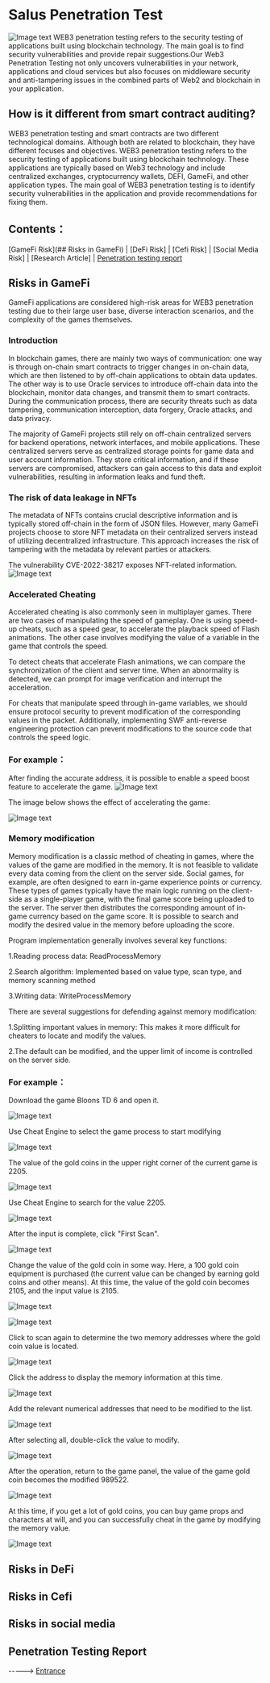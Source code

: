 # Salus Penetration Test
![Image text](/pic/back.png)
WEB3 penetration testing refers to the security testing of applications built using blockchain technology. The main goal is to find security vulnerabilities and provide repair suggestions.Our Web3 Penetration Testing not only uncovers vulnerabilities in your network, applications and cloud services but also focuses on middleware security and anti-tampering issues in the combined parts of Web2 and blockchain in your application.

## How is it different from smart contract auditing?
WEB3 penetration testing and smart contracts are two different technological domains. Although both are related to blockchain, they have different focuses and objectives. WEB3 penetration testing refers to the security testing of applications built using blockchain technology. These applications are typically based on Web3 technology and include centralized exchanges, cryptocurrency wallets, DEFI, GameFi, and other application types. The main goal of WEB3 penetration testing is to identify security vulnerabilities in the application and provide recommendations for fixing them.

## Contents：

[GameFi Risk](## Risks in GameFi) | [DeFi Risk] | [Cefi Risk] | [Social Media Risk] | [Research Article] | <a href="#A">Penetration testing report</a>

## <a name="D">Risks in GameFi</a>
GameFi applications are considered high-risk areas for WEB3 penetration testing due to their large user base, diverse interaction scenarios, and the complexity of the games themselves.
### Introduction
In blockchain games, there are mainly two ways of communication: one way is through on-chain smart contracts to trigger changes in on-chain data, which are then listened to by off-chain applications to obtain data updates. The other way is to use Oracle services to introduce off-chain data into the blockchain, monitor data changes, and transmit them to smart contracts. During the communication process, there are security threats such as data tampering, communication interception, data forgery, Oracle attacks, and data privacy.

The majority of GameFi projects still rely on off-chain centralized servers for backend operations, network interfaces, and mobile applications. These centralized servers serve as centralized storage points for game data and user account information. They store critical information, and if these servers are compromised, attackers can gain access to this data and exploit vulnerabilities, resulting in information leaks and fund theft.
### The risk of data leakage in NFTs
The metadata of NFTs contains crucial descriptive information and is typically stored off-chain in the form of JSON files. However, many GameFi projects choose to store NFT metadata on their centralized servers instead of utilizing decentralized infrastructure. This approach increases the risk of tampering with the metadata by relevant parties or attackers.

The vulnerability CVE-2022-38217 exposes NFT-related information.
![Image text](/pic/game1.avif)
### Accelerated Cheating
Accelerated cheating is also commonly seen in multiplayer games. There are two cases of manipulating the speed of gameplay. One is using speed-up cheats, such as a speed gear, to accelerate the playback speed of Flash animations. The other case involves modifying the value of a variable in the game that controls the speed.

To detect cheats that accelerate Flash animations, we can compare the synchronization of the client and server time. When an abnormality is detected, we can prompt for image verification and interrupt the acceleration.

For cheats that manipulate speed through in-game variables, we should ensure protocol security to prevent modification of the corresponding values in the packet. Additionally, implementing SWF anti-reverse engineering protection can prevent modifications to the source code that controls the speed logic.

### For example：
After finding the accurate address, it is possible to enable a speed boost feature to accelerate the game.
![Image text](/pic/game2.png)

The image below shows the effect of accelerating the game:

![Image text](/pic/game3.gif)

### Memory modification
Memory modification is a classic method of cheating in games, where the values of the game are modified in the memory. It is not feasible to validate every data coming from the client on the server side. Social games, for example, are often designed to earn in-game experience points or currency. These types of games typically have the main logic running on the client-side as a single-player game, with the final game score being uploaded to the server. The server then distributes the corresponding amount of in-game currency based on the game score. It is possible to search and modify the desired value in the memory before uploading the score.

Program implementation generally involves several key functions:

1.Reading process data: ReadProcessMemory

2.Search algorithm: Implemented based on value type, scan type, and memory scanning method

3.Writing data: WriteProcessMemory

There are several suggestions for defending against memory modification:

1.Splitting important values in memory: This makes it more difficult for cheaters to  locate and modify the values.

2.The default can be modified, and the upper limit of income is controlled on the server side.

### For example：
Download the game Bloons TD 6 and open it.

![Image text](/pic/game4.png)

Use Cheat Engine to select the game process to start modifying

![Image text](/pic/game5.png)

The value of the gold coins in the upper right corner of the current game is 2205.

![Image text](/pic/game6.png)

Use Cheat Engine to search for the value 2205.

![Image text](/pic/game7.png)

After the input is complete, click "First Scan".

![Image text](/pic/game8.png)

Change the value of the gold coin in some way. Here, a 100 gold coin equipment is purchased (the current value can be changed by earning gold coins and other means). At this time, the value of the gold coin becomes 2105, and the input value is 2105.

![Image text](/pic/game9.png)

![Image text](/pic/game10.png)

Click to scan again to determine the two memory addresses where the gold coin value is located.

![Image text](/pic/game11.png)

Click the address to display the memory information at this time.

![Image text](/pic/game12.png)

Add the relevant numerical addresses that need to be modified to the list.

![Image text](/pic/game13.png)

After selecting all, double-click the value to modify.

![Image text](/pic/game14.png)

After the operation, return to the game panel, the value of the game gold coin becomes the modified 989522.

![Image text](/pic/game15.png)

At this time, if you get a lot of gold coins, you can buy game props and characters at will, and you can successfully cheat in the game by modifying the memory value.

![Image text](/pic/game16.png)

## <a name="D">Risks in DeFi</a>

## <a name="C">Risks in Cefi</a>

## <a name="B">Risks in social media</a>
## <a name="A">Penetration Testing Report</a>

-----> [Entrance](/report/)



